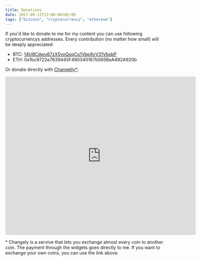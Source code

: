```yaml
---
title: Donations
date: 2017-09-12T13:00:00+02:00
tags: ["bitcoin", "cryptocurrency", "ethereum"]
---
```


If you'd like to donate to me for my content you can use following cryptocurrencys addresses.
Every contribution (no matter how small) will be deeply appreciated:

- BTC: [14U8Cdwu67zX5voQsqCu1Vbp9vV31VbxbP](bitcoin:14U8Cdwu67zX5voQsqCu1Vbp9vV31VbxbP)
- ETH: 0xfbc9722e7639445F490340167b565BeA492A920b

Or donate directly with [Changelly*](https://changelly.com?ref_id=bd184250cbbf):

<iframe src="https://changelly.com/widget/v1?auth=email&from=USD&to=ETH&merchant_id=bd184250cbbf&address=0xfbc9722e7639445F490340167b565BeA492A920b&amount=10&ref_id=bd184250cbbf&color=00cf70" width="600" height="500" class="changelly" scrolling="no" style="overflow-y: hidden; border: none" >
Can't load widget
</iframe>


\* Changely is a servive that lets you exchange almost every coin to another coin. The payment through the widgets goes directly to me. If you want to exchange your own coins, you can use the link above.
